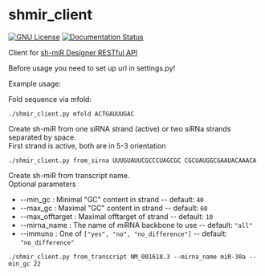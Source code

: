 # shmir_client #
[![GNU License](http://img.shields.io/badge/license-GNU-blue.svg)](http://www.gnu.org/licenses/gpl.html)
[![Documentation Status](https://readthedocs.org/projects/shmir-client/badge/?version=latest)](https://readthedocs.org/projects/shmir-client/)

Client for [sh-miR Designer RESTful API](https://github.com/sh-miR/designer)

Before usage you need to set up url in settings.py!

Example usage:

Fold sequence via mfold:
```
./shmir_client.py mfold ACTGAUUUGAC
```

Create sh-miR from one siRNA strand (active) or two siRNa strands separated by space.<br>
First strand is active, both are in 5-3 orientation
```
./shmir_client.py from_sirna UUUGUAUUCGCCCUAGCGC CGCUAUGGCGAAUACAAACA
```

Create sh-miR from transcript name.<br>
Optional parameters
* --min_gc : Minimal "GC" content in strand -- default: `40`
* --max_gc : Maximal "GC" content in strand -- default: `60`
* --max_offtarget : Maximal offtarget of strand -- default: `10`
* --mirna_name : The name of miRNA backbone to use -- default: `"all"`
* --immuno : One of `["yes", "no", "no_difference"]` -- default: `"no_difference"`
```
./shmir_client.py from_transcript NM_001618.3 --mirna_name miR-30a --min_gc 22
```
